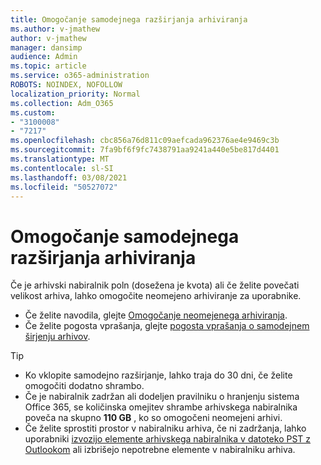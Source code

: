 ```yaml
---
title: Omogočanje samodejnega razširjanja arhiviranja
ms.author: v-jmathew
author: v-jmathew
manager: dansimp
audience: Admin
ms.topic: article
ms.service: o365-administration
ROBOTS: NOINDEX, NOFOLLOW
localization_priority: Normal
ms.collection: Adm_O365
ms.custom:
- "3100008"
- "7217"
ms.openlocfilehash: cbc856a76d811c09aefcada962376ae4e9469c3b
ms.sourcegitcommit: 7fa9bf6f9fc7438791aa9241a440e5be817d4401
ms.translationtype: MT
ms.contentlocale: sl-SI
ms.lasthandoff: 03/08/2021
ms.locfileid: "50527072"
---
```

# <a name="enable-auto-expanding-archiving"></a>Omogočanje samodejnega razširjanja arhiviranja

Če je arhivski nabiralnik poln (dosežena je kvota) ali če želite povečati velikost arhiva, lahko omogočite neomejeno arhiviranje za uporabnike.

- Če želite navodila, glejte [Omogočanje neomejenega arhiviranja](https://docs.microsoft.com/office365/securitycompliance/enable-unlimited-archiving).
- Če želite pogosta vprašanja, glejte [pogosta vprašanja o samodejnem širjenju arhivov](https://blogs.technet.microsoft.com/exchange/2018/04/09/office-365-auto-expanding-archives-faq/).

> [!TIP]
>
> - Ko vklopite samodejno razširjanje, lahko traja do 30 dni, če želite omogočiti dodatno shrambo.
> - Če je nabiralnik zadržan ali dodeljen pravilniku o hranjenju sistema Office 365, se količinska omejitev shrambe arhivskega nabiralnika poveča na skupno **110 GB** , ko so omogočeni neomejeni arhivi.
> - Če želite sprostiti prostor v nabiralniku arhiva, če ni zadržanja, lahko uporabniki [izvozijo elemente arhivskega nabiralnika v datoteko PST z Outlookom](https://support.office.com/article/Export-or-backup-email-contacts-and-calendar-to-an-Outlook-pst-file-14252b52-3075-4e9b-be4e-ff9ef1068f91) ali izbrišejo nepotrebne elemente v nabiralniku arhiva.
